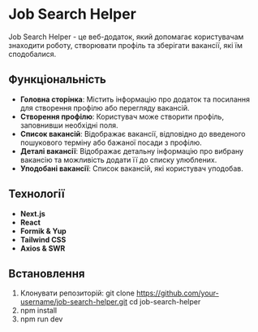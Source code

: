 # Job Search Helper

Job Search Helper - це веб-додаток, який допомагає користувачам знаходити роботу, створювати профіль та зберігати вакансії, які їм сподобалися.

## Функціональність

- **Головна сторінка**: Містить інформацію про додаток та посилання для створення профілю або перегляду вакансій.
- **Створення профілю**: Користувач може створити профіль, заповнивши необхідні поля.
- **Список вакансій**: Відображає вакансії, відповідно до введеного пошукового терміну або бажаної посади з профілю.
- **Деталі вакансії**: Відображає детальну інформацію про вибрану вакансію та можливість додати її до списку улюблених.
- **Уподобані вакансії**: Список вакансій, які користувач уподобав.

## Технології

- **Next.js**
- **React**
- **Formik & Yup**
- **Tailwind CSS**
- **Axios & SWR**

## Встановлення

1. Клонувати репозиторій:
   git clone https://github.com/your-username/job-search-helper.git
   cd job-search-helper
2. npm install
3. npm run dev
